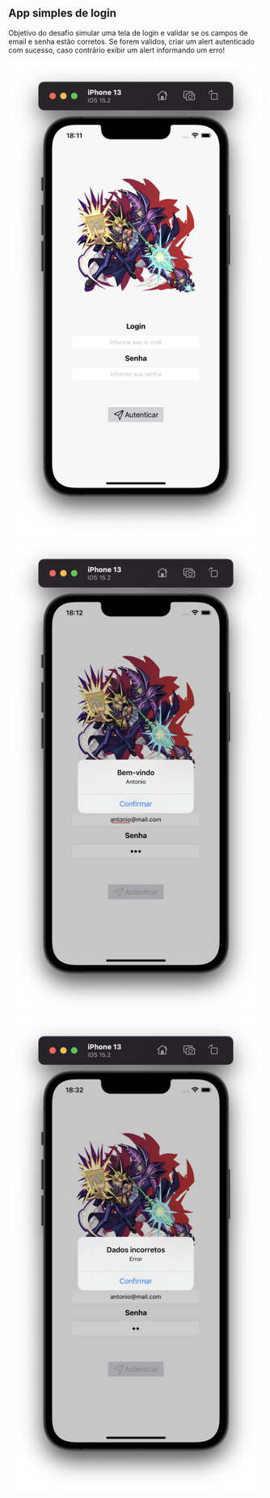 ## App simples de login
Objetivo do desafio simular uma tela de login e validar se os campos de email e senha estão corretos.
Se forem validos, criar um alert autenticado com sucesso, caso contrário exibir um alert informando um erro!
<p align="center">
  <img src="./assets-github/1.png" tittle="Application">
  <img src="./assets-github/2.png" tittle="ApplicationOK">
  <img src="./assets-github/3.png" tittle="ApplicationOK">
</p>